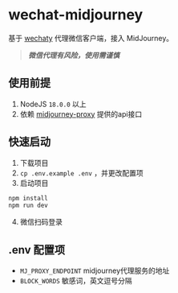# wechat-midjourney

基于 [wechaty](https://github.com/wechaty/wechaty) 代理微信客户端，接入 MidJourney。
> ***微信代理有风险，使用需谨慎***

## 使用前提
1. NodeJS `18.0.0` 以上
2. 依赖 [midjourney-proxy](https://github.com/novicezk/midjourney-proxy) 提供的api接口

## 快速启动
1. 下载项目
2. `cp .env.example .env` ，并更改配置项
3. 启动项目
```sh
npm install
npm run dev
```
4. 微信扫码登录

## .env 配置项
- `MJ_PROXY_ENDPOINT` midjourney代理服务的地址
- `BLOCK_WORDS` 敏感词，英文逗号分隔
